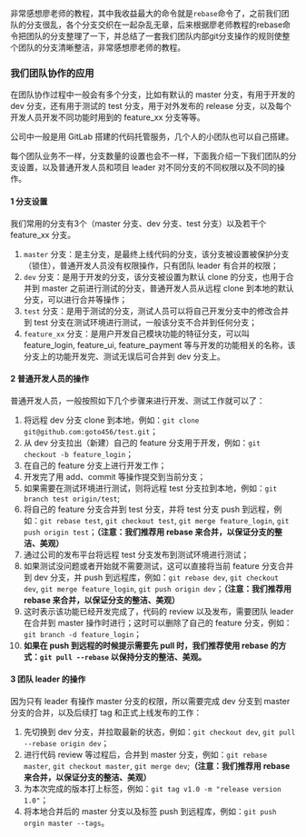 
非常感想廖老师的教程，其中我收益最大的命令就是`rebase`命令了，之前我们团队的分支很乱，各个分支交织在一起杂乱无章，后来根据廖老师教程的rebase命令把团队的分支整理了一下，并总结了一套我们团队内部git分支操作的规则使整个团队的分支清晰整洁，非常感想廖老师的教程。

###  我们团队协作的应用
在团队协作过程中一般会有多个分支，比如有默认的 master 分支，有用于开发的 dev 分支，还有用于测试的 test 分支，用于对外发布的 release 分支，以及每个开发人员开发不同功能时用到的 feature_xx 分支等等。

公司中一般是用 GitLab 搭建的代码托管服务，几个人的小团队也可以自己搭建。

每个团队业务不一样，分支数量的设置也会不一样，下面我介绍一下我们团队的分支设置，以及普通开发人员和项目 leader 对不同分支的不同权限以及不同的操作。

#### 1 分支设置
我们常用的分支有3个（master 分支、dev 分支、test 分支）以及若干个 feature_xx 分支。

1. `master` 分支：是主分支，是最终上线代码的分支，该分支被设置被保护分支（锁住），普通开发人员没有权限操作，只有团队 leader 有合并的权限；
2. `dev` 分支：是用于开发的分支，该分支被设置为默认 clone 的分支，也用于合并到 master 之前进行测试的分支，普通开发人员从远程 clone 到本地的默认分支，可以进行合并等操作；
3. `test` 分支：是用于测试的分支，测试人员可以将自己开发分支中的修改合并到 test 分支在测试环境进行测试，一般该分支不合并到任何分支；
4. `feature_xx` 分支：是用户开发自己模块功能的特征分支，可以叫 feature_login, feature_ui, feature_payment 等与开发的功能相关的名称，该分支上的功能开发完、测试无误后可合并到 dev 分支上。
 
#### 2 普通开发人员的操作
普通开发人员，一般按照如下几个步骤来进行开发、测试工作就可以了：
1. 将远程 dev 分支 clone 到本地，例如：`git clone git@github.com:goto456/test.git`；
2. 从 dev 分支拉出（新建）自己的 feature 分支用于开发，例如：`git checkout -b feature_login`；
3. 在自己的 feature 分支上进行开发工作；
4. 开发完了用 add、commit 等操作提交到当前分支；
5. 如果需要在测试环境进行测试，则将远程 test 分支拉到本地，例如：`git branch test origin/test`;
6. 将自己的 feature 分支合并到 test 分支，并将 test 分支 push 到远程，例如：`git rebase test`, `git checkout test`, `git merge feature_login`, `git push origin test`；**（注意：我们推荐用 rebase 来合并，以保证分支的整洁、美观）**
7. 通过公司的发布平台将远程 test 分支发布到测试环境进行测试；
8. 如果测试没问题或者开始就不需要测试，这可以直接将当前 feature 分支合并到 dev 分支，并 push 到远程库，例如：`git rebase dev`, `git checkout dev`, `git merge feature_login`, `git push origin dev`；**（注意：我们推荐用 rebase 来合并，以保证分支的整洁、美观）**
9. 这时表示该功能已经开发完成了，代码的 review 以及发布，需要团队 leader 在合并到 master 操作时进行；这时可以删除了自己的 feature 分支，例如：`git branch -d feature_login`；
10. **如果在 push 到远程的时候提示需要先 pull 时，我们推荐使用 rebase 的方式：`git pull --rebase` 以保持分支的整洁、美观。**

#### 3 团队 leader 的操作
因为只有 leader 有操作 master 分支的权限，所以需要完成 dev 分支到 master 分支的合并，以及后续打 tag 和正式上线发布的工作：
1. 先切换到 dev 分支，并拉取最新的状态，例如：`git checkout dev`, `git pull --rebase origin dev`；
2. 进行代码 review 等过程后，合并到 master 分支，例如：`git rebase master`, `git checkout master`, `git merge dev`;**（注意：我们推荐用 rebase 来合并，以保证分支的整洁、美观）**
3. 为本次完成的版本打上标签，例如：`git tag v1.0 -m "release version 1.0"`；
4. 将本地合并后的 master 分支以及标签 push 到远程库，例如：`git push orgin master --tags`。
